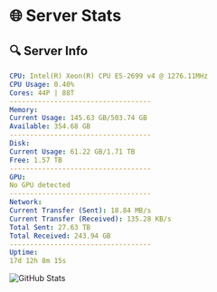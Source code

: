 # 🌐 Server Stats
## 🔍 Server Info
```yaml
CPU: Intel(R) Xeon(R) CPU E5-2699 v4 @ 1276.11MHz
CPU Usage: 0.40%
Cores: 44P | 88T
-----------------------------------
Memory:
Current Usage: 145.63 GB/503.74 GB
Available: 354.68 GB
-----------------------------------
Disk:
Current Usage: 61.22 GB/1.71 TB
Free: 1.57 TB
-----------------------------------
GPU:
No GPU detected
-----------------------------------
Network:
Current Transfer (Sent): 18.84 MB/s
Current Transfer (Received): 135.28 KB/s
Total Sent: 27.63 TB
Total Received: 243.94 GB
-----------------------------------
Uptime:
17d 12h 8m 15s
```
![GitHub Stats](https://img.shields.io/badge/Updated-2025-03-25_09:31:04-blue)